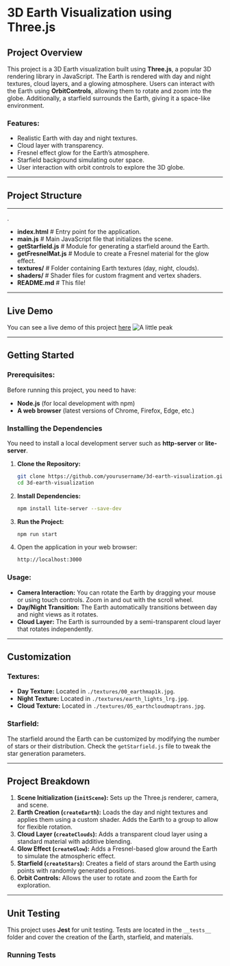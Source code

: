 # 3D Earth Visualization using Three.js

## Project Overview
This project is a 3D Earth visualization built using **Three.js**, a popular 3D rendering library in JavaScript. The Earth is rendered with day and night textures, cloud layers, and a glowing atmosphere. Users can interact with the Earth using **OrbitControls**, allowing them to rotate and zoom into the globe. Additionally, a starfield surrounds the Earth, giving it a space-like environment.

### Features:
- Realistic Earth with day and night textures.
- Cloud layer with transparency.
- Fresnel effect glow for the Earth’s atmosphere.
- Starfield background simulating outer space.
- User interaction with orbit controls to explore the 3D globe.

---

## Project Structure

---
.
- **index.html**          # Entry point for the application.
- **main.js**             # Main JavaScript file that initializes the scene.
- **getStarfield.js**     # Module for generating a starfield around the Earth.
- **getFresnelMat.js**   # Module to create a Fresnel material for the glow effect.
- **textures/**           # Folder containing Earth textures (day, night, clouds).
- **shaders/**            # Shader files for custom fragment and vertex shaders.
- **README.md**           # This file!


---

## Live Demo
You can see a live demo of this project [here](https://beagas.github.io/Earth-Visualization-GitHub/) 
![A little peak](./earth.gif)

---

## Getting Started

### Prerequisites:
Before running this project, you need to have:

- **Node.js** (for local development with npm)
- **A web browser** (latest versions of Chrome, Firefox, Edge, etc.)

### Installing the Dependencies
You need to install a local development server such as **http-server** or **lite-server**.

1. **Clone the Repository:**
    ```bash
    git clone https://github.com/yourusername/3d-earth-visualization.git
    cd 3d-earth-visualization
    ```
2. **Install Dependencies:**
    ```bash
    npm install lite-server --save-dev
    ```
3. **Run the Project:**
    ```bash
    npm run start
    ```
4. Open the application in your web browser:
    ```bash
    http://localhost:3000
    ```

### Usage:
- **Camera Interaction:** You can rotate the Earth by dragging your mouse or using touch controls. Zoom in and out with the scroll wheel.
- **Day/Night Transition:** The Earth automatically transitions between day and night views as it rotates.
- **Cloud Layer:** The Earth is surrounded by a semi-transparent cloud layer that rotates independently.

---

## Customization

### Textures:
- **Day Texture:** Located in `./textures/00_earthmap1k.jpg`.
- **Night Texture:** Located in `./textures/earth_lights_lrg.jpg`.
- **Cloud Texture:** Located in `./textures/05_earthcloudmaptrans.jpg`.

### Starfield:
The starfield around the Earth can be customized by modifying the number of stars or their distribution. Check the `getStarfield.js` file to tweak the star generation parameters.

---

## Project Breakdown
1. **Scene Initialization (`initScene`):** Sets up the Three.js renderer, camera, and scene.
2. **Earth Creation (`createEarth`):** Loads the day and night textures and applies them using a custom shader. Adds the Earth to a group to allow for flexible rotation.
3. **Cloud Layer (`createClouds`):** Adds a transparent cloud layer using a standard material with additive blending.
4. **Glow Effect (`createGlow`):** Adds a Fresnel-based glow around the Earth to simulate the atmospheric effect.
5. **Starfield (`createStars`):** Creates a field of stars around the Earth using points with randomly generated positions.
6. **Orbit Controls:** Allows the user to rotate and zoom the Earth for exploration.

---

## Unit Testing
This project uses **Jest** for unit testing. Tests are located in the `__tests__` folder and cover the creation of the Earth, starfield, and materials.

### Running Tests
```bash
